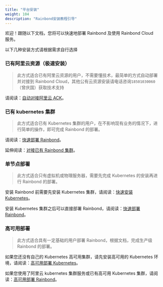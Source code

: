 ```yaml
---
title: "平台安装"
weight: 104
description: "Rainbond安装教程引导"
---
```


欢迎！跟随以下文档，您将可以快速地部署 Rainbond 及使用 Rainbond Cloud 服务。

以下几种安装方式请根据需求自行选择

### 已有阿里云资源（极速安装）

> 此方式适合已有阿里云资源的用户，不需要懂技术，最简单的方式自动部署并对接到 Rainbond Cloud，其他公有云资源安装请电话咨询`18501030060`（曾庆国）获取技术支持

请阅读：[自动对接阿里云 ACK](/docs/user-operations/install/aliyun-ack/)。

### 已有 kubernetes 集群

> 此方式适合已有 Kubernetes 集群的用户，在不影响现有业务的情况下，进行简单的操作，即可完成 Rainbond 的部署。

请阅读：[快速部署 Rainbond](/docs/user-operations/install/minimal_install)。

延伸阅读：[对接已有 Rainbond 集群](/docs/user-operations/install/rainbond-cloud-add-rainbond)。

### 单节点部署

> 此方式适合只有虚拟机或物理服务器，需要先完成 Kubernetes 的安装再进行 Rainbond  的部署。

安装 Rainbond 前需要先安装 Kubernetes 集群，请阅读：[快速安装 Kubernetes](/docs/user-operations/install/kubernetes-install)。

安装 Kubernetes 集群之后可以直接部署 Rainbond，请阅读：[快速部署 Rainbond](/docs/user-operations/install/minimal_install)。

### 高可用部署

> 此方式适合具有一定基础的用户部署 Rainbond，根据文档，完成生产级 Rainbond 的部署。

如果您还没有自己的 Kubernetes 高可用集群，请先安装高可用的 Kubernetes 环境，请阅读：[高可用部署 Kubernetes](/docs/user-operations/install/kubernetes-install/#kubernetes的高可用安装)。

如果您使用了阿里云 kubernetes 集群服务或已有高可用 Kubernetes 集群，请阅读：[高可用部署 Rainbond](/docs/user-operations/install/install-base-ha)。
